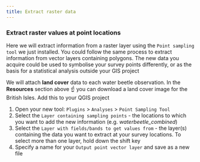 ```yaml
---
title: Extract raster data
---
```


### Extract raster values at point locations

Here we will extract information from a raster layer using the `Point sampling tool` we just installed.  You could follow the same process to extract information from vector layers containing polygons.  The new data you acquire could be used to symbolise your survey points differently, or as the basis for a statistical analysis outside your GIS project

We will attach **land cover** data to each water beetle observation.  In the **Resources** section above :point_up: you can download a land cover image for the British Isles.  Add this to your QGIS project

1. Open your new tool: `Plugins` > `Analyses` > `Point Sampling Tool`
2. Select the `Layer containing sampling points` - the locations to which you want to add the new information (e.g. *waterbeetle_combined*)
3. Select the `Layer with fields/bands to get values from` - the layer(s) containing the data you want to extract at your survey locations.  To select more than one layer, hold down the shift key
4. Specify a name for your `Output point vector layer` and save as a new file
